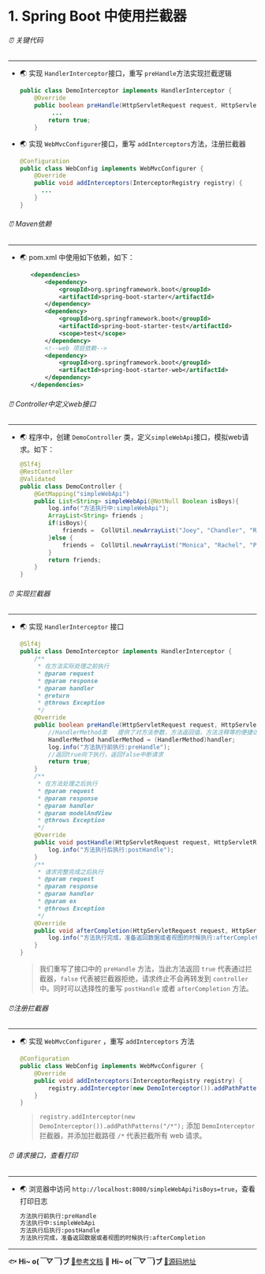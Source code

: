 # 1. Spring Boot 中使用拦截器
###### ⏰ 关键代码<span id="关键代码"></span>
---
- 🌏 实现 `HandlerInterceptor`接口，重写 `preHandle`方法实现拦截逻辑
    ```java
    public class DemoInterceptor implements HandlerInterceptor {
        @Override
        public boolean preHandle(HttpServletRequest request, HttpServletResponse response, Object handler) throws Exception {
             ...
            return true;
        }
    ```
- 🌏 实现 `WebMvcConfigurer`接口，重写 `addInterceptors`方法，注册拦截器
    ```java
    @Configuration
    public class WebConfig implements WebMvcConfigurer {
        @Override
        public void addInterceptors(InterceptorRegistry registry) {
          ...
        }
    }
    ```
###### ⏰ Maven依赖<span id="Maven依赖"></span>
---
- 🌏 pom.xml 中使用如下依赖，如下：
    ```xml
       <dependencies>
           <dependency>
               <groupId>org.springframework.boot</groupId>
               <artifactId>spring-boot-starter</artifactId>
           </dependency>
           <dependency>
               <groupId>org.springframework.boot</groupId>
               <artifactId>spring-boot-starter-test</artifactId>
               <scope>test</scope>
           </dependency>
           <!--web 项目依赖-->
           <dependency>
               <groupId>org.springframework.boot</groupId>
               <artifactId>spring-boot-starter-web</artifactId>
           </dependency>
       </dependencies>
   ```

###### ⏰ Controller中定义web接口<span id="创建Controller"></span>
---
- 🌏 程序中，创建 `DemoController` 类，定义`simpleWebApi`接口，模拟web请求。如下：
    ```java
    @Slf4j
    @RestController
    @Validated
    public class DemoController {
        @GetMapping("simpleWebApi")
        public List<String> simpleWebApi(@NotNull Boolean isBoys){
            log.info("方法执行中:simpleWebApi");
            ArrayList<String> friends ;
            if(isBoys){
                friends =  CollUtil.newArrayList("Joey", "Chandler", "Rose");
            }else {
                friends =  CollUtil.newArrayList("Monica", "Rachel", "Phoebe");
            }
            return friends;
        }
    }
    ```

###### ⏰ 实现拦截器<span id="实现拦截器"></span>
---
-  🌏 实现 `HandlerInterceptor` 接口
    ```java
    @Slf4j
    public class DemoInterceptor implements HandlerInterceptor {
        /**
         * 在方法实际处理之前执行
         * @param request
         * @param response
         * @param handler
         * @return
         * @throws Exception
         */
        @Override
        public boolean preHandle(HttpServletRequest request, HttpServletResponse response, Object handler) throws Exception {
            //HandlerMethod类   提供了对方法参数，方法返回值，方法注释等的便捷访问。
            HandlerMethod handlerMethod = (HandlerMethod)handler;
            log.info("方法执行前执行:preHandle");
            //返回true向下执行，返回false中断请求
            return true;
        }
        /**
         * 在方法处理之后执行
         * @param request
         * @param response
         * @param handler
         * @param modelAndView
         * @throws Exception
         */
        @Override
        public void postHandle(HttpServletRequest request, HttpServletResponse response, Object handler, ModelAndView modelAndView) throws Exception {
            log.info("方法执行后执行:postHandle");
        }
        /**
         * 请求完整完成之后执行
         * @param request
         * @param response
         * @param handler
         * @param ex
         * @throws Exception
         */
        @Override
        public void afterCompletion(HttpServletRequest request, HttpServletResponse response, Object handler, Exception ex) throws Exception {
            log.info("方法执行完成，准备返回数据或者视图的时候执行:afterCompletion");
        }
    }
   ```
   > 我们重写了接口中的 `preHandle` 方法，当此方法返回 `true` 代表通过拦截器，`false` 代表被拦截器拒绝，请求终止不会再转发到 `controller`中。同时可以选择性的重写 `postHandle` 或者 `afterCompletion` 方法。
###### ⏰注册拦截器<span id="注册拦截器"></span>
---   
-  🌏 实现 `WebMvcConfigurer` ，重写 `addInterceptors` 方法
    ```java
    @Configuration
    public class WebConfig implements WebMvcConfigurer {
        @Override
        public void addInterceptors(InterceptorRegistry registry) {
            registry.addInterceptor(new DemoInterceptor()).addPathPatterns("/*");
        }
    }
    ```
   > `registry.addInterceptor(new DemoInterceptor()).addPathPatterns("/*");` 添加 `DemoInterceptor` 拦截器，并添加拦截路径    `/*` 代表拦截所有 web 请求。
###### ⏰ 请求接口，查看打印<span id="测试"></span>
---   
-   🌏 浏览器中访问 `http://localhost:8080/simpleWebApi?isBoys=true`，查看打印日志
    ```sh
    方法执行前执行:preHandle
    方法执行中:simpleWebApi
    方法执行后执行:postHandle
    方法执行完成，准备返回数据或者视图的时候执行:afterCompletion
    ```
--- 
🐟 <strong> Hi~ o(*￣▽￣*)ブ <span id="参考"> </strong><a  target="_blank" href="https://docs.spring.io/spring-framework/docs/current/reference/html/web.html#mvc-config-interceptors">🌱参考文档</a>
🐋 <strong> Hi~ o(*￣▽￣*)ブ <span id="源码地址"> </strong><a  target="_blank" href="https://github.com/SpanishSoap/spring-boot-ohbee">🌱源码地址</a>